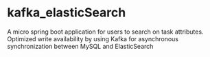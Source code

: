 # kafka_elasticSearch

A micro spring boot application for users to search on task attributes. 
Optimized write availability by using Kafka for asynchronous synchronization between MySQL and ElasticSearch

